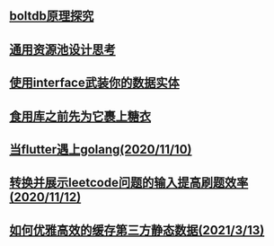 ## [boltdb原理探究](./bolt/boltdb.md)

## [通用资源池设计思考](./generic_resource_pool.md)

## [使用interface武装你的数据实体](./project_layout_design.md)

## [食用库之前先为它裹上糖衣](./wrap_underlying_lib.md)

## [当flutter遇上golang(2020/11/10)](./flutter_meet_golang/readme.md)

## [转换并展示leetcode问题的输入提高刷题效率(2020/11/12)](https://github.com/EchoUtopia/leetcode-helper/blob/master/README_CN.md)

## [如何优雅高效的缓存第三方静态数据(2021/3/13)](./cache_third_party_static_data.md)